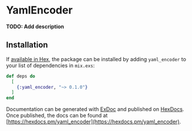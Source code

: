 # YamlEncoder

**TODO: Add description**

## Installation

If [available in Hex](https://hex.pm/docs/publish), the package can be installed
by adding `yaml_encoder` to your list of dependencies in `mix.exs`:

```elixir
def deps do
  [
    {:yaml_encoder, "~> 0.1.0"}
  ]
end
```

Documentation can be generated with [ExDoc](https://github.com/elixir-lang/ex_doc)
and published on [HexDocs](https://hexdocs.pm). Once published, the docs can
be found at [https://hexdocs.pm/yaml_encoder](https://hexdocs.pm/yaml_encoder).

